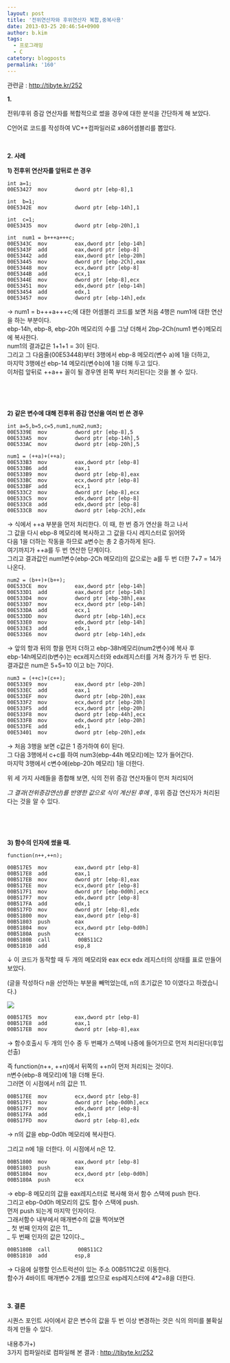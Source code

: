 ```yaml
---
layout: post
title: '전위연산자와 후위연산자 복합,중복사용'
date: 2013-03-25 20:46:54+0900
author: b.kim
tags:
  - 프로그래밍
  - C
catetory: blogposts
permalink: '160'
---
```



관련글 : <http://tibyte.kr/252>

  

**1.**

전위/후위 증감 연산자를 복합적으로 썼을 경우에 대한 분석을 간단하게 해 보았다.

C언어로 코드를 작성하여 VC++컴파일러로 x86어셈블리를 뽑았다.

&nbsp;

**2\. 사례**

**1)  전후위 연산자를 앞뒤로 쓴 경우**

  
```plaintext
int a=1;
00E53427  mov         dword ptr [ebp-8],1

int  b=1;
00E5342E  mov         dword ptr [ebp-14h],1

int  c=1;
00E53435  mov         dword ptr [ebp-20h],1

int  num1 = b+++a+++c;
00E5343C  mov         eax,dword ptr [ebp-14h]
00E5343F  add         eax,dword ptr [ebp-8]
00E53442  add         eax,dword ptr [ebp-20h]
00E53445  mov         dword ptr [ebp-2Ch],eax
00E53448  mov         ecx,dword ptr [ebp-8]
00E5344B  add         ecx,1
00E5344E  mov         dword ptr [ebp-8],ecx
00E53451  mov         edx,dword ptr [ebp-14h]
00E53454  add         edx,1
00E53457  mov         dword ptr [ebp-14h],edx
```

  

→ num1 = b+++a+++c;에 대한 어셈블리 코드를 보면 처음 4행은 num1에 대한 연산을 하는 부분이다.  
ebp-14h, ebp-8, ebp-20h 메모리의 수를 그냥 더해서 2bp-2Ch(num1 변수)메모리에 복사한다.  
num1의 결과값은 1+1+1 = 3이 된다.  
그리고 그 다음줄(00E53448)부터 3행에서 ebp-8 메모리(변수 a)에 1을 더하고,  
마지막 3행에선 ebp-14 메모리(변수b)에  1을 더해 두고 있다.  
이처럼 앞뒤로 ++a++ 꼴이 될 경우엔 왼쪽 부터 처리된다는 것을 볼 수 있다.  


&nbsp;

&nbsp;

**2)  같은 변수에 대해 전후위 증감 연산을 여러 번 쓴 경우**

```text
int a=5,b=5,c=5,num1,num2,num3;
00E5339E  mov         dword ptr [ebp-8],5
00E533A5  mov         dword ptr [ebp-14h],5
00E533AC  mov         dword ptr [ebp-20h],5

num1 = (++a)+(++a);
00E533B3  mov         eax,dword ptr [ebp-8]
00E533B6  add         eax,1
00E533B9  mov         dword ptr [ebp-8],eax
00E533BC  mov         ecx,dword ptr [ebp-8]
00E533BF  add         ecx,1
00E533C2  mov         dword ptr [ebp-8],ecx
00E533C5  mov         edx,dword ptr [ebp-8]
00E533C8  add         edx,dword ptr [ebp-8]
00E533CB  mov         dword ptr [ebp-2Ch],edx
```

→ 식에서 ++a 부분을 먼저 처리한다. 이 때, 한 번 증가 연산을 하고 나서  
  그 값을 다시 ebp-8 메모리에 복사하고 그 값을 다시 레지스터로 읽어와  
  다음 1을 더하는 작동을 하므로 a변수는 총 2 증가하게 된다.  
  여기까지가 ++a를 두 번 연산한 단계이다.  
  그리고 결과값인 num1변수(ebp-2Ch 메모리)의 값으로는 a를 두 번 더한 7+7 = 14가 나온다.  

  

```
num2 = (b++)+(b++);
00E533CE  mov         eax,dword ptr [ebp-14h]
00E533D1  add         eax,dword ptr [ebp-14h]
00E533D4  mov         dword ptr [ebp-38h],eax
00E533D7  mov         ecx,dword ptr [ebp-14h]
00E533DA  add         ecx,1
00E533DD  mov         dword ptr [ebp-14h],ecx
00E533E0  mov         edx,dword ptr [ebp-14h]
00E533E3  add         edx,1
00E533E6  mov         dword ptr [ebp-14h],edx
```

→ 앞의 항과 뒤의 항을 먼저 더하고 ebp-38h메모리(num2변수)에 복사 후  
ebp-14h메모리(b변수)는 ecx레지스터와 edx레지스터를 거쳐 증가가 두 번 된다.  
결과값은 num은 5+5=10 이고 b는 7이다.

  
```
num3 = (++c)+(c++);
00E533E9  mov         eax,dword ptr [ebp-20h]
00E533EC  add         eax,1
00E533EF  mov         dword ptr [ebp-20h],eax
00E533F2  mov         ecx,dword ptr [ebp-20h]
00E533F5  add         ecx,dword ptr [ebp-20h]
00E533F8  mov         dword ptr [ebp-44h],ecx
00E533FB  mov         edx,dword ptr [ebp-20h]
00E533FE  add         edx,1
00E53401  mov         dword ptr [ebp-20h],edx
```

→  처음 3행을 보면 c값은 1 증가하여 6이 된다.  
   그 다음 3행에서 c+c를 하여 num3(ebp-44h 메모리)에는 12가 들어간다.  
  마지막 3행에서 c변수에(ebp-20h 메모리) 1을 더한다.  

  
위 세 가지 사례들을 종합해 보면, 식의 전위 증감 연산자들이 먼저 처리되어

 _그 결과(전위증감연산)를 반영한 값으로 식이 계산된 후에_ , 후위 증감 연산자가 처리된다는 것을 알 수 있다.


&nbsp; 

&nbsp;

**3)  함수의 인자에 썼을 때.**

  
```
function(n++,++n);

00B517E5  mov         eax,dword ptr [ebp-8]
00B517E8  add         eax,1
00B517EB  mov         dword ptr [ebp-8],eax
00B517EE  mov         ecx,dword ptr [ebp-8]
00B517F1  mov         dword ptr [ebp-0d0h],ecx
00B517F7  mov         edx,dword ptr [ebp-8]
00B517FA  add         edx,1
00B517FD  mov         dword ptr [ebp-8],edx
00B51800  mov         eax,dword ptr [ebp-8]
00B51803  push        eax  
00B51804  mov         ecx,dword ptr [ebp-0d0h]
00B5180A  push        ecx  
00B5180B  call         00B511C2
00B51810  add         esp,8
```

  

↓ 이 코드가 동작할 때 두 개의 메모리와 eax ecx edx 레지스터의 상태를 표로 만들어 보았다.

(글을 작성하다 n을 선언하는 부분을 빼먹었는데, n의 초기값은 10 이였다고 하겠습니다.)

![](https://raw.githubusercontent.com/tibyte/blog-res/master/legacy/160/0.png)

  
```
00B517E5  mov         eax,dword ptr [ebp-8]
00B517E8  add         eax,1
00B517EB  mov         dword ptr [ebp-8],eax
```

→ 함수호출시 두 개의 인수 중 두 번째가 스택에 나중에 들어가므로 먼저 처리된다(후입선출)

  즉 function(n++, ++n)에서 뒤쪽의 ++n이 먼저 처리되는 것이다.  
 n변수(ebp-8 메모리)에 1을 더해 둔다.  
그러면 이 시점에서 n의 값은 11.  

  

  
```
00B517EE  mov         ecx,dword ptr [ebp-8]
00B517F1  mov         dword ptr [ebp-0d0h],ecx
00B517F7  mov         edx,dword ptr [ebp-8]
00B517FA  add         edx,1
00B517FD  mov         dword ptr [ebp-8],edx
```

→ n의 값을 ebp-0d0h 메모리에 복사한다.

  그리고 n에 1을 더한다. 이 시점에서 n은 12.

  

  
```
00B51800  mov         eax,dword ptr [ebp-8]
00B51803  push        eax  
00B51804  mov         ecx,dword ptr [ebp-0d0h]
00B5180A  push        ecx  
```

→ ebp-8 메모리의 값을 eax레지스터로 복사해 와서 함수 스택에 push 한다.  
  그리고 ebp-0d0h 메모리의 값도 함수 스택에 push.  
  먼저 push 되는게 마지막 인자이다.  
  그래서함수 내부에서 매개변수의 값을 찍어보면  
 _  첫 번째 인자의 값은 11,_  
 _  두 번째 인자의 값은 12이다._   

  

```  
00B5180B  call         00B511C2
00B51810  add         esp,8
```

→ 다음에 실행할 인스트럭션이 있는 주소 00B511C2로 이동한다.  
  함수가 4바이트 매개변수 2개를 썼으므로 esp레지스터에 4*2=8을 더한다.  

&nbsp;
  

**3\. 결론**

시퀀스 포인트 사이에서 같은 변수의 값을 두 번 이상 변경하는 것은 식의 의미를 불확실하게 만들 수 있다.


  

내용추가+)  
3가지 컴파일러로 컴파일해 본 결과 : <http://tibyte.kr/252>

